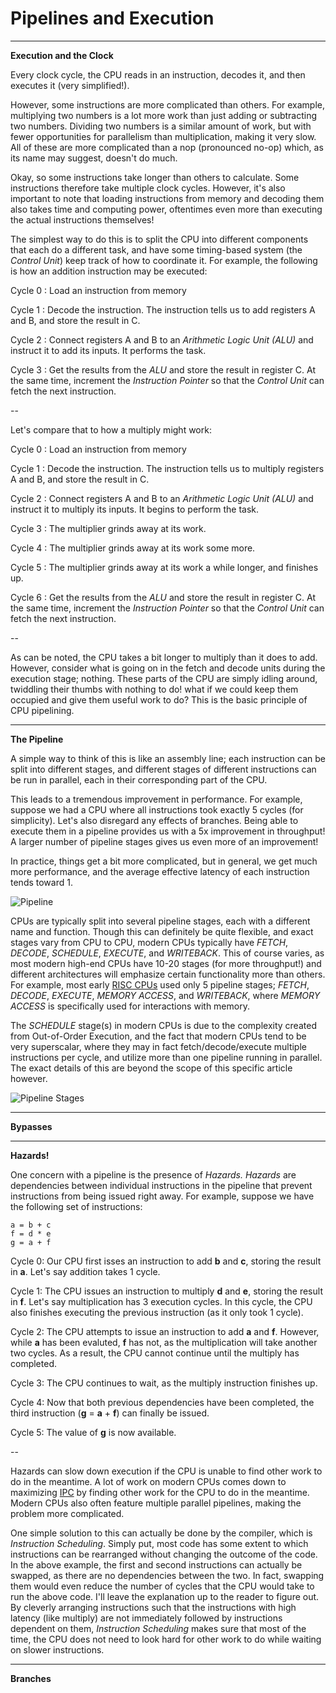 # Pipelines and Execution

---

**Execution and the Clock**

Every clock cycle, the CPU reads in an instruction, decodes it, and then executes it (very simplified!).

However, some instructions are more complicated than others. For example, multiplying two numbers is a lot more work than just adding or subtracting two numbers. Dividing two numbers is a similar amount of work, but with fewer opportunities for parallelism than multiplication, making it very slow. All of these are more complicated than a nop (pronounced no-op) which, as its name may suggest, doesn't do much.

Okay, so some instructions take longer than others to calculate. Some instructions therefore take multiple clock cycles. However, it's also important to note that loading instructions from memory and decoding them also takes time and computing power, oftentimes even more than executing the actual instructions themselves!

The simplest way to do this is to split the CPU into different components that each do a different task, and have some timing-based system (the *Control Unit*) keep track of how to coordinate it. For example, the following is how an addition instruction may be executed:

Cycle 0 : Load an instruction from memory

Cycle 1 : Decode the instruction. The instruction tells us to add registers A and B, and store the result in C.

Cycle 2 : Connect registers A and B to an *Arithmetic Logic Unit (ALU)* and instruct it to add its inputs. It performs the task.

Cycle 3 : Get the results from the *ALU* and store the result in register C. At the same time, increment the *Instruction Pointer* so that the *Control Unit* can fetch the next instruction.

--

Let's compare that to how a multiply might work:

Cycle 0 : Load an instruction from memory

Cycle 1 : Decode the instruction. The instruction tells us to multiply registers A and B, and store the result in C.

Cycle 2 : Connect registers A and B to an *Arithmetic Logic Unit (ALU)* and instruct it to multiply its inputs. It begins to perform the task.

Cycle 3 : The multiplier grinds away at its work.

Cycle 4 : The multiplier grinds away at its work some more.

Cycle 5 : The multiplier grinds away at its work a while longer, and finishes up.

Cycle 6 : Get the results from the *ALU* and store the result in register C. At the same time, increment the *Instruction Pointer* so that the *Control Unit* can fetch the next instruction.

--

As can be noted, the CPU takes a bit longer to multiply than it does to add. However, consider what is going on in the fetch and decode units during the execution stage; nothing. These parts of the CPU are simply idling around, twiddling their thumbs with nothing to do! what if we could keep them occupied and give them useful work to do? This is the basic principle of CPU pipelining.

---

**The Pipeline**

A simple way to think of this is like an assembly line; each instruction can be split into different stages, and different stages of different instructions can be run in parallel, each in their corresponding part of the CPU.

This leads to a tremendous improvement in performance. For example, suppose we had a CPU where all instructions took exactly 5 cycles (for simplicity). Let's also disregard any effects of branches. Being able to execute them in a pipeline provides us with a 5x improvement in throughput! A larger number of pipeline stages gives us even more of an improvement!

In practice, things get a bit more complicated, but in general, we get much more performance, and the average effective latency of each instruction tends toward 1.

![Pipeline](../../images/pipeline.jpg)

CPUs are typically split into several pipeline stages, each with a different name and function. Though this can definitely be quite flexible, and exact stages vary from CPU to CPU, modern CPUs typically have *FETCH*, *DECODE*, *SCHEDULE*, *EXECUTE*, and *WRITEBACK*. This of course varies, as most modern high-end CPUs have 10-20 stages (for more throughput!) and different architectures will emphasize certain functionality more than others. For example, most early [RISC CPUs](riscvcisc.md) used only 5 pipeline stages; *FETCH*, *DECODE*, *EXECUTE*, *MEMORY ACCESS*, and *WRITEBACK*, where *MEMORY ACCESS* is specifically used for interactions with memory.

The *SCHEDULE* stage(s) in modern CPUs is due to the complexity created from Out-of-Order Execution, and the fact that modern CPUs tend to be very superscalar, where they may in fact fetch/decode/execute multiple instructions per cycle, and utilize more than one pipeline running in parallel. The exact details of this are beyond the scope of this specific article however.

![Pipeline Stages](../../images/pipelinestages.jpg)


---

**Bypasses**

---

**Hazards!**

One concern with a pipeline is the presence of *Hazards.* *Hazards* are dependencies between individual instructions in the pipeline that prevent instructions from being issued right away. For example, suppose we have the following set of instructions:

```
a = b + c
f = d * e
g = a + f
```

Cycle 0: Our CPU first isses an instruction to add **b** and **c**, storing the result in **a**. Let's say addition takes 1 cycle.

Cycle 1: The CPU issues an instruction to multiply **d** and **e**, storing the result in **f**. Let's say multiplication has 3 execution cycles. In this cycle, the CPU also finishes executing the previous instruction (as it only took 1 cycle).

Cycle 2: The CPU attempts to issue an instruction to add **a** and **f**. However, while **a** has been evaluted, **f** has not, as the multiplication will take another two cycles. As a result, the CPU cannot continue until the multiply has completed.

Cycle 3: The CPU continues to wait, as the multiply instruction finishes up.

Cycle 4: Now that both previous dependencies have been completed, the third instruction (**g** = **a** + **f**) can finally be issued.

Cycle 5: The value of **g** is now available.

--

Hazards can slow down execution if the CPU is unable to find other work to do in the meantime. A lot of work on modern CPUs comes down to maximizing [IPC](ipcandilp.md) by finding other work for the CPU to do in the meantime. Modern CPUs also often feature multiple parallel pipelines, making the problem more complicated.

One simple solution to this can actually be done by the compiler, which is *Instruction Scheduling*. Simply put, most code has some extent to which instructions can be rearranged without changing the outcome of the code. In the above example, the first and second instructions can actually be swapped, as there are no dependencies between the two. In fact, swapping them would even reduce the number of cycles that the CPU would take to run the above code. I'll leave the explanation up to the reader to figure out. By cleverly arranging instructions such that the instructions with high latency (like multiply) are not immediately followed by instructions dependent on them, *Instruction Scheduling* makes sure that most of the time, the CPU does not need to look hard for other work to do while waiting on slower instructions.

---

**Branches**
